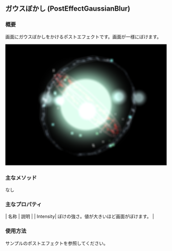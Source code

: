 ﻿## ガウスぼかし (PostEffectGaussianBlur)

### 概要

画面にガウスぼかしをかけるポストエフェクトです。画面が一様にぼけます。

![ポストエフェクトあり](img/gb.png)

### 主なメソッド

なし

### 主なプロパティ

| 名称 | 説明 |
| Intensity| ぼけの強さ。値が大きいほど画面がぼけます。 |

### 使用方法

サンプルのポストエフェクトを参照してください。
